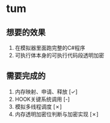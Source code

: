 # tum


## 想要的效果
1. 在模拟器里面跑完整的C#程序
2. 可执行体本身的可执行代码段透明加密


## 需要完成的
1. 内存映射、申请、释放 [✓]
2. HOOK关键系统调用 [-]
3. 模拟多线程调度 [✗]
4. 内存透明加密位判断与加密实现 [✗]
